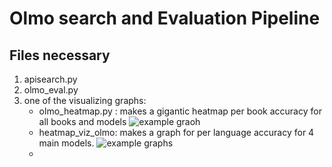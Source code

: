 # Olmo search and Evaluation Pipeline

## Files necessary
1. apisearch.py
2. olmo_eval.py
3. one of the visualizing graphs:
    - olmo_heatmap.py : makes a gigantic heatmap per book accuracy for all books and models
    	![example graoh](evals/graphs/non_NE_book_model_accuracy_heatmap.png)
    - heatmap_viz_olmo: makes a graph for per language accuracy for 4 main models.
    	![example graphs](evals/graphs/dp_acc_on_occurence.png)
    - 